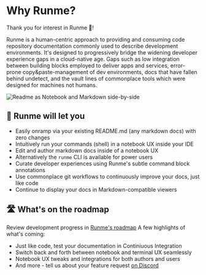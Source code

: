 # Why Runme?

Thank you for interest in Runme 💟!

Runme is a human-centric approach to providing and consuming code repository documentation commonly used to describe development environments. It's designed to progressively bridge the widening developer experience gaps in a cloud-native age. Gaps such as low integration between building blocks employed to deliver apps and services, error-prone copy&paste-management of dev environments, docs that have fallen behind undetect, and the vault lines of commonplace tools which were designed for machines not humans.

![Readme as Notebook and Markdown side-by-side](https://www.runme.dev/assets/images/README_side_by_side-e67bbc4db8e183d9193f1fcccd9b302b.png)

## 🌈 Runme will let you

- Easily onramp via your existing README.md (any markdown docs) with zero changes
- Intuitively run your commands (shell) in a notebook UX inside your IDE
- Edit and author markdown docs inside of a notebook UX
- Alternatively the `runme` CLI is available for power users
- Curate developer experiences using Runme's subtle command block annotations
- Use commonplace git workflows to continuously improve your docs, just like code
- Continue to display your docs in Markdown-compatible viewers

## 🛣 What's on the roadmap

Review development progress in [Runme's roadmap](https://github.com/stateful/runme/projects)
A few highlights of what's coming:

- Just like code, test your documentation in Continiuous Integration
- Switch back and forth between notebook and terminal UX seamlessly
- Notebook UX tweaks and integrations for both authors and users
- And more - tell us about your feature request [on Discord](https://discord.gg/stateful)

<br /><br />
